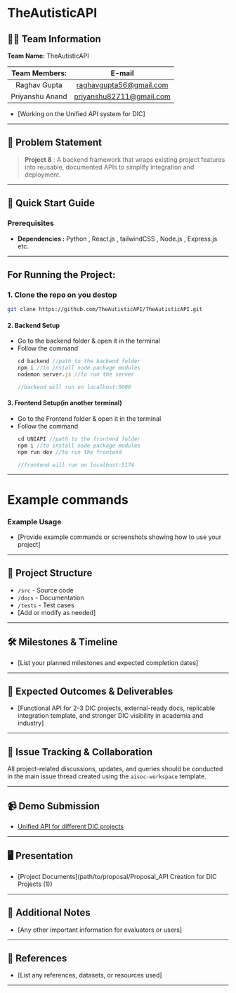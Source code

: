 # TheAutisticAPI

## 🧑‍💻 Team Information
  **Team Name:** TheAutisticAPI

 |**Team Members:** |**E-mail** |
 |:---:|:--:|
 |Raghav Gupta|[raghavgupta56@gmail.com](raghavgupta56@gmail.com)|
 |Priyanshu Anand|[priyanshu82711@gmail.com](priyanshu82711@gmail.com)|









  - [Working on the Unified API system for DIC]

---

## 📝 Problem Statement
> **Project 8** : A backend framework that wraps existing project features into reusable, documented APIs to simplify integration and deployment.

---

## 🚀 Quick Start Guide

### Prerequisites
- **Dependencies :**  Python , React.js , tailwindCSS , Node.js , Express.js etc.

---
## For Running the Project:
### **1.** Clone the repo on you destop
```bash
git clone https://github.com/TheAutisticAPI/TheAutisticAPI.git
```



#### **2.** Backend Setup
* Go to the backend folder & open it in the terminal
* Follow the command
  ```js
  cd backend //path to the backend folder 
  npm i //to install node package modules
  nodemon server.js //to run the server

  //backend will run on localhost:5000
#### **3.** Frontend Setup(in another terminal)
* Go to the Frontend folder & open it in the terminal
* Follow the command
  ```js
  cd UNIAPI //path to the frontend folder 
  npm i //to install node package modules
  npm run dev //to run the frontend
  
  //frontend will run on localhost:5174
  ```


***

# Example commands

### Example Usage
- [Provide example commands or screenshots showing how to use your project]

---

## 📂 Project Structure
- `/src` - Source code
- `/docs` - Documentation
- `/tests` - Test cases
- [Add or modify as needed]

---

## 🛠️ Milestones & Timeline
- [List your planned milestones and expected completion dates]

---

## 🎯 Expected Outcomes & Deliverables
- [Functional API for 2-3 DIC projects, external-ready docs, replicable integration template, and stronger DIC visibility in academia and industry]

---

## 📢 Issue Tracking & Collaboration
All project-related discussions, updates, and queries should be conducted in the main issue thread created using the `aisoc-workspace` template.

---

## 📹 Demo Submission
- [Unified API for different DIC projects](https://github.com/priyans11/AISOC.git)

---

## 🖥️ Presentation
- [Project Documents](path/to/proposal/Proposal_API Creation for DIC Projects (1))
---

## 📄 Additional Notes
- [Any other important information for evaluators or users]

---

## 📌 References
- [List any references, datasets, or resources used]

---